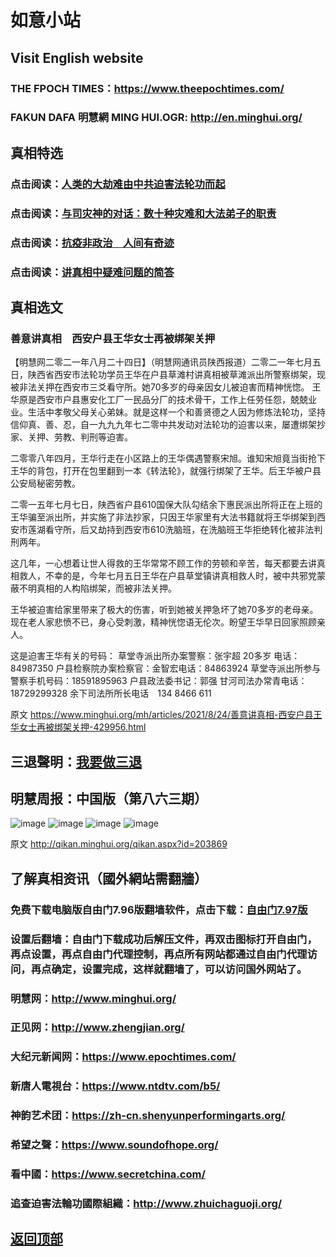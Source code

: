 # 如意小站

## Visit English website

### THE FPOCH TIMES：https://www.theepochtimes.com/

### FAKUN DAFA 明慧網 MING HUI.OGR: http://en.minghui.org/

## 真相特选

### 点击阅读：[人类的大劫难由中共迫害法轮功而起](https://github.com/pinhe91/jcxw4/tree/main) 

### 点击阅读：[与司灾神的对话：数十种灾难和大法弟子的职责](https://github.com/pinhe91/jcxw1/tree/main) 

### 点击阅读：[抗疫非政治　人间有奇迹](https://github.com/pinhe91/jcxw2/tree/main) 

### 点击阅读：[讲真相中疑难问题的简答](https://github.com/pinhe91/jcxw3/tree/main)

## 真相选文

### 善意讲真相　西安户县王华女士再被绑架关押

【明慧网二零二一年八月二十四日】（明慧网通讯员陕西报道）二零二一年七月五日，陕西省西安市法轮功学员王华在户县草滩村讲真相被草滩派出所警察绑架，现被非法关押在西安市三爻看守所。她70多岁的母亲因女儿被迫害而精神恍惚。
王华原是西安市户县惠安化工厂一民品分厂的技术骨干，工作上任劳任怨，兢兢业业。生活中孝敬父母关心弟妹。就是这样一个和善贤德之人因为修炼法轮功，坚持信仰真、善、忍，自一九九九年七二零中共发动对法轮功的迫害以来，屡遭绑架抄家、关押、劳教、判刑等迫害。

二零零八年四月，王华行走在小区路上的王华偶遇警察宋旭。谁知宋旭竟当街抢下王华的背包，打开在包里翻到一本《转法轮》，就强行绑架了王华。后王华被户县公安局秘密劳教。

二零一五年七月七日，陕西省户县610国保大队勾结余下惠民派出所将正在上班的王华骗至派出所，并实施了非法抄家，只因王华家里有大法书籍就将王华绑架到西安市莲湖看守所，后又劫持到西安市610洗脑班，在洗脑班王华拒绝转化被非法判刑两年。

这几年，一心想着让世人得救的王华常常不顾工作的劳顿和辛苦，每天都要去讲真相救人，不幸的是，今年七月五日王华在户县草堂镇讲真相救人时，被中共邪党蒙蔽不明真相的人构陷绑架，而被非法关押。

王华被迫害给家里带来了极大的伤害，听到她被关押急坏了她70多岁的老母亲。现在老人家悲愤不已，身心受刺激，精神恍惚语无伦次。盼望王华早日回家照顾亲人。

这是迫害王华有关的号码：
草堂寺派出所办案警察：张宇超 20多岁 电话：84987350
户县检察院办案检察官：金智宏电话：84863924
草堂寺派出所参与警察手机号码：18591895963
户县政法委书记：郭强
甘河司法办常青电话：18729299328
余下司法所所长电话　134 8466 611

原文 https://www.minghui.org/mh/articles/2021/8/24/善意讲真相-西安户县王华女士再被绑架关押-429956.html

## 三退聲明：[我要做三退](http://tuidang.ddns.net/)

## 明慧周报：中国版（第八六三期）

![image](https://user-images.githubusercontent.com/79625284/130200625-2b8ecc4e-c72f-4ea0-82c1-95caa6143391.png)
![image](https://user-images.githubusercontent.com/79625284/130200659-6ab6a937-e932-4809-ac5a-8a50bd6fe3ac.png)
![image](https://user-images.githubusercontent.com/79625284/130200701-51c7459b-6eec-4e75-800b-627261a03a4c.png)
![image](https://user-images.githubusercontent.com/79625284/130200741-5e8837c9-347b-4ab5-ae55-73f374f65948.png)

原文 http://qikan.minghui.org/qikan.aspx?id=203869

## 了解真相资讯（國外網站需翻牆）

### 免费下载电脑版自由门7.96版翻墙软件，点击下载：[自由门7.97版](https://github.com/pinhe91/tuiguang/files/6839679/fg797r.zip)

### 设置后翻墙：自由门下载成功后解压文件，再双击图标打开自由门，再点设置，再点自由门代理控制，再点所有网站都通过自由门代理访问，再点确定，设置完成，这样就翻墙了，可以访问国外网站了。

### 明慧网：http://www.minghui.org/

### 正见网：http://www.zhengjian.org/

### 大纪元新闻网：https://www.epochtimes.com/

### 新唐人電視台：https://www.ntdtv.com/b5/

### 神韵艺术团：https://zh-cn.shenyunperformingarts.org/

### 希望之聲：https://www.soundofhope.org/

### 看中國：https://www.secretchina.com/

### 追查迫害法輪功國際組織：http://www.zhuichaguoji.org/

## [返回顶部](https://git.io/Js3EY)
